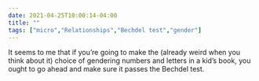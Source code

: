 ```yaml
---
date: 2021-04-25T10:00:14-04:00
title: ""
tags: ["micro","Relationships","Bechdel test","gender"]
---
```

It seems to me that if you’re going to make the (already weird when you think about it) choice of gendering numbers and letters in a kid’s book, you ought to go ahead and make sure it passes the Bechdel test.
